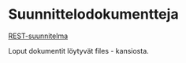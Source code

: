 # Suunnittelodokumentteja

[REST-suunnitelma](https://documenter.getpostman.com/view/25573759/2s9YeABa7q)

Loput dokumentit löytyvät files - kansiosta.